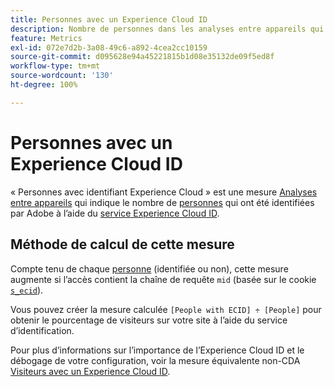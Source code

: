 ```yaml
---
title: Personnes avec un Experience Cloud ID
description: Nombre de personnes dans les analyses entre appareils qui disposent d’un Experience Cloud ID.
feature: Metrics
exl-id: 072e7d2b-3a08-49c6-a892-4cea2cc10159
source-git-commit: d095628e94a45221815b1d08e35132de09f5ed8f
workflow-type: tm+mt
source-wordcount: '130'
ht-degree: 100%

---
```


# Personnes avec un Experience Cloud ID

« Personnes avec identifiant Experience Cloud » est une mesure [Analyses entre appareils](../cda/overview.md) qui indique le nombre de [personnes](people.md) qui ont été identifiées par Adobe à l’aide du [service Experience Cloud ID](https://experienceleague.adobe.com/docs/id-service/using/home.html?lang=fr).

## Méthode de calcul de cette mesure

Compte tenu de chaque [personne](people.md)[](overview.md) (identifiée ou non), cette mesure augmente si l’accès contient la chaîne de requête `mid` (basée sur le cookie [`s_ecid`](https://experienceleague.adobe.com/docs/core-services/interface/ec-cookies/cookies-analytics.html?lang=fr)).

Vous pouvez créer la mesure calculée `[People with ECID] ÷ [People]` pour obtenir le pourcentage de visiteurs sur votre site à l’aide du service d’identification.

Pour plus d’informations sur l’importance de l’Experience Cloud ID et le débogage de votre configuration, voir la mesure équivalente non-CDA [Visiteurs avec un Experience Cloud ID](visitors-with-ecid.md).

